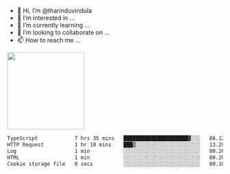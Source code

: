 - 👋 Hi, I’m @tharinduvindula
- 👀 I’m interested in ...
- 🌱 I’m currently learning ...
- 💞️ I’m looking to collaborate on ...
- 📫 How to reach me ...

<!---
tharinduvindula/tharinduvindula is a ✨ special ✨ repository because its `README.md` (this file) appears on your GitHub profile.
You can click the Preview link to take a look at your changes.
--->

<img height="180em" src="https://github-readme-stats.vercel.app/api?username=tharinduvindula&show_icons=true&hide_border=false&&count_private=true&include_all_commits=true" />


<!--START_SECTION:waka-->

```txt
TypeScript            7 hrs 35 mins   █████████████████████▓░░░   86.12 %
HTTP Request          1 hr 10 mins    ███▒░░░░░░░░░░░░░░░░░░░░░   13.29 %
Log                   1 min           ░░░░░░░░░░░░░░░░░░░░░░░░░   00.26 %
HTML                  1 min           ░░░░░░░░░░░░░░░░░░░░░░░░░   00.20 %
Cookie storage file   0 secs          ░░░░░░░░░░░░░░░░░░░░░░░░░   00.10 %
```

<!--END_SECTION:waka-->
